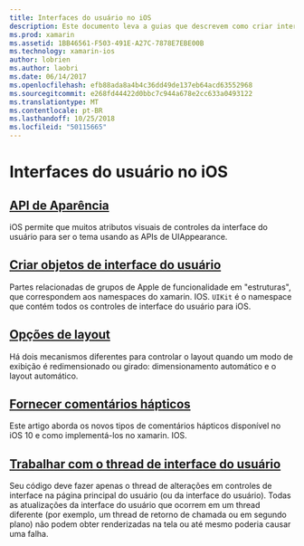 ```yaml
---
title: Interfaces do usuário no iOS
description: Este documento leva a guias que descrevem como criar interfaces do usuário no aplicativo xamarin. IOS. Os guias vinculados abrangem a API de aparência, criando objetos de interface do usuário, opções de layout e muito mais.
ms.prod: xamarin
ms.assetid: 1BB46561-F503-491E-A27C-7878E7EBE00B
ms.technology: xamarin-ios
author: lobrien
ms.author: laobri
ms.date: 06/14/2017
ms.openlocfilehash: efb88ada8a4b4c36dd49de137eb64acd63552968
ms.sourcegitcommit: e268fd44422d0bbc7c944a678e2cc633a0493122
ms.translationtype: MT
ms.contentlocale: pt-BR
ms.lasthandoff: 10/25/2018
ms.locfileid: "50115665"
---
```

# <a name="user-interfaces-in-ios"></a>Interfaces do usuário no iOS

## <a name="appearance-apiintroduction-to-the-appearance-apimd"></a>[API de Aparência](introduction-to-the-appearance-api.md)

iOS permite que muitos atributos visuais de controles da interface do usuário para ser o tema usando as APIs de UIAppearance.

## <a name="creating-user-interface-objectsiosuser-interfaceios-uicreating-ui-objectsmd"></a>[Criar objetos de interface do usuário](~/ios/user-interface/ios-ui/creating-ui-objects.md)

Partes relacionadas de grupos de Apple de funcionalidade em "estruturas", que correspondem aos namespaces do xamarin. IOS. `UIKit` é o namespace que contém todos os controles de interface do usuário para iOS.

## <a name="layout-optionsiosuser-interfaceios-uilayout-optionsmd"></a>[Opções de layout](~/ios/user-interface/ios-ui/layout-options.md)

Há dois mecanismos diferentes para controlar o layout quando um modo de exibição é redimensionado ou girado: dimensionamento automático e o layout automático.

## <a name="providing-haptic-feedbackiosuser-interfaceios-uihaptic-feedbackmd"></a>[Fornecer comentários hápticos](~/ios/user-interface/ios-ui/haptic-feedback.md)

Este artigo aborda os novos tipos de comentários hápticos disponível no iOS 10 e como implementá-los no xamarin. IOS.

## <a name="working-with-the-ui-threadiosuser-interfaceios-uiui-threadmd"></a>[Trabalhar com o thread de interface do usuário](~/ios/user-interface/ios-ui/ui-thread.md)

Seu código deve fazer apenas o thread de alterações em controles de interface na página principal do usuário (ou da interface do usuário). Todas as atualizações da interface do usuário que ocorrem em um thread diferente (por exemplo, um thread de retorno de chamada ou em segundo plano) não podem obter renderizadas na tela ou até mesmo poderia causar uma falha.




